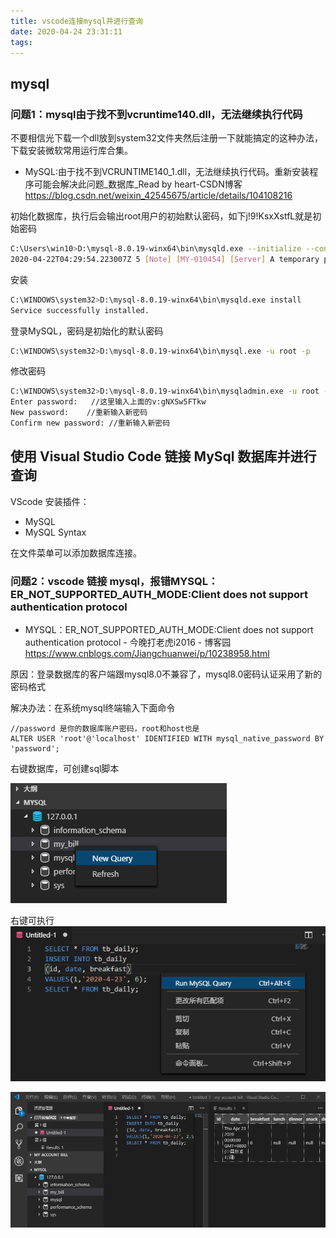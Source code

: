 ```yaml
---
title: vscode连接mysql并进行查询
date: 2020-04-24 23:31:11
tags:
---
```




## mysql





### 问题1：mysql由于找不到vcruntime140.dll，无法继续执行代码

不要相信光下载一个dll放到system32文件夹然后注册一下就能搞定的这种办法，下载安装微软常用运行库合集。  

* MySQL:由于找不到VCRUNTIME140_1.dll，无法继续执行代码。重新安装程序可能会解决此问题_数据库_Read by heart-CSDN博客  
https://blog.csdn.net/weixin_42545675/article/details/104108216


初始化数据库，执行后会输出root用户的初始默认密码，如下j!9!KsxXstfL就是初始密码
``` bash
C:\Users\win10>D:\mysql-8.0.19-winx64\bin\mysqld.exe --initialize --console
2020-04-22T04:29:54.223007Z 5 [Note] [MY-010454] [Server] A temporary password is generated for root@localhost: j!9!KsxXstfL
```

安装
``` bash
C:\WINDOWS\system32>D:\mysql-8.0.19-winx64\bin\mysqld.exe install
Service successfully installed.
```

登录MySQL，密码是初始化的默认密码
``` bash
C:\WINDOWS\system32>D:\mysql-8.0.19-winx64\bin\mysql.exe -u root -p
```

修改密码
``` bash
C:\WINDOWS\system32>D:\mysql-8.0.19-winx64\bin\mysqladmin.exe -u root -p password
Enter password:   //这里输入上面的v:gNXSw5FTkw
New password:    //重新输入新密码
Confirm new password: //重新输入新密码
```

## 使用 Visual Studio Code 链接 MySql 数据库并进行查询

VScode 安装插件：
* MySQL
* MySQL Syntax

在文件菜单可以添加数据库连接。

### 问题2：vscode 链接 mysql，报错MYSQL：ER_NOT_SUPPORTED_AUTH_MODE:Client does not support authentication protocol

* MYSQL：ER_NOT_SUPPORTED_AUTH_MODE:Client does not support authentication protocol - 今晚打老虎i2016 - 博客园  
https://www.cnblogs.com/Jiangchuanwei/p/10238958.html

原因：登录数据库的客户端跟mysql8.0不兼容了，mysql8.0密码认证采用了新的密码格式

解决办法：在系统mysql终端输入下面命令
```
//password 是你的数据库账户密码，root和host也是
ALTER USER 'root'@'localhost' IDENTIFIED WITH mysql_native_password BY 'password';
```



右键数据库，可创建sql脚本

<img src="vscode连接mysql并进行查询\01.png">


右键可执行  
<img src="vscode连接mysql并进行查询\02.png">

<img src="vscode连接mysql并进行查询\03.png">

